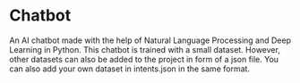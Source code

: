 # Chatbot
An AI chatbot made with the help of Natural Language Processing and Deep Learning in Python.
This chatbot is trained with a small dataset. However, other datasets can also be added to the project in form of a json file. You can also add your own dataset in intents.json in the same format.
